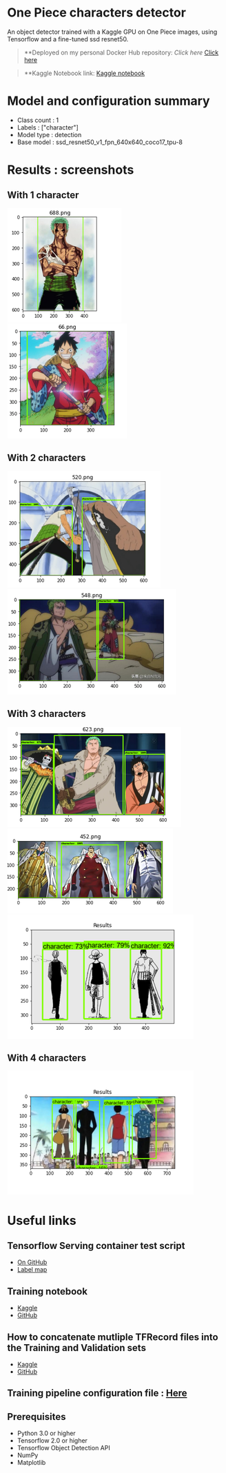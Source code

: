 # One Piece characters detector 

An object detector trained with a Kaggle GPU on One Piece images, using Tensorflow and a fine-tuned ssd resnet50. 

> **Deployed on my personal Docker Hub repository: *Click here* [Click here](https://hub.docker.com/repository/docker/ibrahimserouis/my-tensorflow-models)

> **Kaggle Notebook link:  [Kaggle notebook](https://www.kaggle.com/ibrahimserouis99/custom-object-detector-one-piece-characters)

# Model and configuration summary 

- Class count : 1
- Labels : ["character"]
- Model type : detection 
- Base model : ssd_resnet50_v1_fpn_640x640_coco17_tpu-8 

# Results : screenshots

## With 1 character

![First test](Screenshots/Results_1_character_1.PNG)
![Second test](Screenshots/Results_1_character_2.PNG)

## With 2 characters 

![First test](Screenshots/Results_2_characters_1.PNG)
![Second test](Screenshots/Results_2_characters_2_v2.PNG)


## With 3 characters 

![First test](Screenshots/Results_3_characters_1.PNG)
![Second test](Screenshots/Results_3_characters_2.PNG)
![Third test](Screenshots/Results_3_characters_3.png)

## With 4 characters

![First test](Screenshots/Results_4_characters.png)


# Useful links 

## Tensorflow Serving container test script 
- [On GitHub](Scripts/Prediction_OP_detection_model.py)
- [Label map](Scripts/tf_label_map.pbtxt)

## Training notebook 

- [Kaggle](https://www.kaggle.com/ibrahimserouis99/custom-object-detector-one-piece-characters)
- [GitHub](Notebooks/custom-object-detector-one-piece-characters.ipynb)

## How to concatenate mutliple TFRecord files into the Training and Validation sets 

- [Kaggle](https://www.kaggle.com/ibrahimserouis99/custom-object-detector-one-piece-characters)
- [GitHub](Notebooks/generate-the-training-and-validation-tfrecords.ipynb)

## Training pipeline configuration file : [Here](Config/pipeline_batch_size_8.config)

## Prerequisites 

- Python 3.0 or higher 
- Tensorflow 2.0 or higher 
- Tensorflow Object Detection API
- NumPy
- Matplotlib
